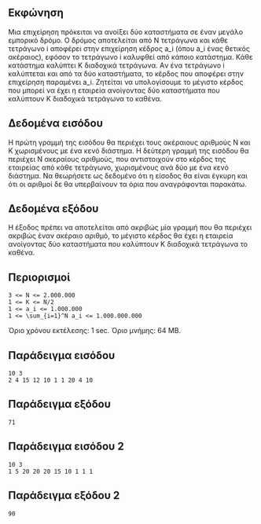 ## Εκφώνηση
Μια επιχείρηση πρόκειται να ανοίξει δύο καταστήματα σε έναν μεγάλο εμπορικό δρόμο. Ο δρόμος αποτελείται από N τετράγωνα και κάθε τετράγωνο i αποφέρει στην επιχείρηση κέδρος a_i (όπου a_i ένας θετικός ακέραιος), εφόσον το τετράγωνο i καλυφθεί από κάποιο κατάστημα. Κάθε κατάστημα καλύπτει K διαδοχικά τετράγωνα. Aν ένα τετράγωνο i καλύπτεται και από τα δύο καταστήματα, το κέρδος που αποφέρει στην επιχείρηση παραμένει a_i. Ζητείται να υπολογίσουμε το μέγιστο κέρδος που μπορεί να έχει η εταιρεία ανοίγοντας δύο καταστήματα που καλύπτουν Κ διαδοχικά τετράγωνα το καθένα.

## Δεδομένα εισόδου
Η πρώτη γραμμή της εισόδου θα περιέχει τους ακέραιους αριθμούς Ν και Κ χωρισμένους με ένα κενό διάστημα. Η δεύτερη γραμμή της εισόδου θα περιέχει Ν ακεραίους αριθμούς, που αντιστοιχούν στο κέρδος της εταιρείας από κάθε τετράγωνο, χωρισμένους ανά δύο με ένα κενό διάστημα. Να θεωρήσετε ως δεδομένο ότι η είσοδος θα είναι έγκυρη και ότι οι αριθμοί δε θα υπερβαίνουν τα όρια που αναγράφονται παρακάτω.

## Δεδομένα εξόδου
Η έξοδος πρέπει να αποτελείται από ακριβώς μία γραμμή που θα περιέχει ακριβώς έναν ακέραιο αριθμό, το μέγιστο κέρδος θα έχει η εταιρεία ανοίγοντας δύο καταστήματα που καλύπτουν Κ διαδοχικά τετράγωνα το καθένα.

## Περιορισμοί
```
3 <= Ν <= 2.000.000
1 <= Κ <= N/2
1 <= a_i <= 1.000.000
1 <= \sum_{i=1}^N a_i <= 1.000.000.000
```
Όριο χρόνου εκτέλεσης: 1 sec.
Όριο μνήμης: 64 MB.
## Παράδειγμα εισόδου
```
10 3
2 4 15 12 10 1 1 20 4 10
```
## Παράδειγμα εξόδου
```71```
## Παράδειγμα εισόδου 2
```
10 3
1 5 20 20 20 15 10 1 1 1
```
## Παράδειγμα εξόδου 2
```90```